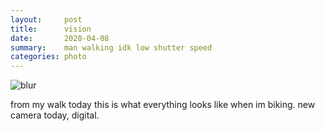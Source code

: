 ```yaml
---
layout:     post
title:      vision
date:       2020-04-08
summary:    man walking idk low shutter speed 
categories: photo
---
```


![blur](https://i.imgur.com/ZWDfTPg.jpg)

from my walk today this is what everything looks like when im biking. new camera today, digital. 
